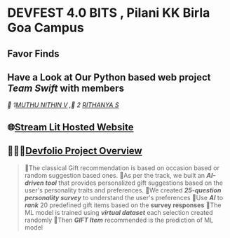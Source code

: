 # DEVFEST 4.0 BITS , Pilani KK Birla Goa Campus   
## Favor Finds
## Have a Look at Our Python based web project *Team Swift* with members 
 *🎁 1[MUTHU NITHIN V](https://www.linkedin.com/in/muthu-nithin/) ,🎁 2 [RITHANYA S](https://www.linkedin.com/in/rithanya-s-baa566259/)*
## 🌐[Stream Lit Hosted Website](https://devfest-40-goa-mkr.streamlit.app/)
## 👨🏻‍💻[Devfolio Project Overview](https://devfolio.co/projects/swift-50ba)

> 📍The classical Gift recommendation is based on occasion based or random suggestion based ones.
>📍As per the track, we built an ***AI-driven tool*** that provides personalized  gift suggestions based on the user's personality traits and preferences.
>📍We created ***25-question personality survey*** to understand the user's preferences
>📍Use ***AI*** to ***rank*** 20 predefined gift items based on the **survey responses**
>📍The ML model is trained using ***virtual dataset*** each selection created randomly
>📍Then  ***GIFT Item*** recommended  is the prediction of ML model
